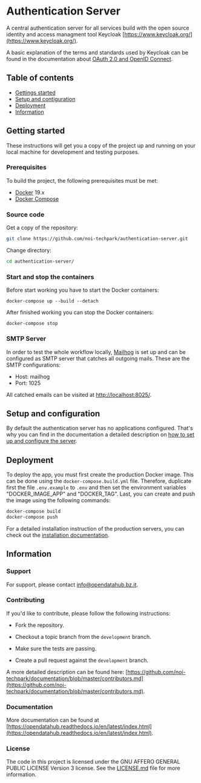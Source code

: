 # Authentication Server

A central authentication server for all services build with the open source identity and access managment tool Keycloak [https://www.keycloak.org/](https://www.keycloak.org/).

A basic explanation of the terms and standards used by Keycloak can be found in the documentation about [OAuth 2.0 and OpenID Connect](docs/oauth2-and-openid-connect.md).

## Table of contents

- [Gettings started](#getting-started)
- [Setup and contiguration](#setup-and-configuration)
- [Deployment](#deployment)
- [Information](#information)

## Getting started

These instructions will get you a copy of the project up and running
on your local machine for development and testing purposes.

### Prerequisites

To build the project, the following prerequisites must be met:

- [Docker](https://www.docker.com/) 19.x
- [Docker Compose](https://docs.docker.com/compose/)

### Source code

Get a copy of the repository:

```bash
git clone https://github.com/noi-techpark/authentication-server.git
```

Change directory:

```bash
cd authentication-server/
```

### Start and stop the containers

Before start working you have to start the Docker containers:

```
docker-compose up --build --detach
```

After finished working you can stop the Docker containers:

```
docker-compose stop
```

### SMTP Server

In order to test the whole workflow locally, [Mailhog](https://github.com/mailhog/MailHog) is set up and can be configured as SMTP server that catches all outgoing mails. These are the SMTP configurations:

- Host: mailhog
- Port: 1025

All catched emails can be visited at [http://localhost:8025/](http://localhost:8025/).

## Setup and configuration

By default the authentication server has no applications configured. That's why you can find in the documentation a detailed description on [how to set up and configure the server](docs/noi-authentication-server.md).

## Deployment

To deploy the app, you must first create the production Docker image. This can be done using the `docker-compose.build.yml` file. Therefore, duplicate first the file `.env.example` to `.env` and then set the environment variables "DOCKER_IMAGE_APP" and "DOCKER_TAG". Last, you can create and push the image using the following commands:

```bash
docker-compose build
docker-compose push
```

For a detailed installation instruction of the production servers, you can check out the [installation documentation](docs/installation.md).

## Information

### Support

For support, please contact [info@opendatahub.bz.it](mailto:info@opendatahub.bz.it).

### Contributing

If you'd like to contribute, please follow the following instructions:

- Fork the repository.

- Checkout a topic branch from the `development` branch.

- Make sure the tests are passing.

- Create a pull request against the `development` branch.

A more detailed description can be found here: [https://github.com/noi-techpark/documentation/blob/master/contributors.md](https://github.com/noi-techpark/documentation/blob/master/contributors.md).

### Documentation

More documentation can be found at [https://opendatahub.readthedocs.io/en/latest/index.html](https://opendatahub.readthedocs.io/en/latest/index.html).

### License

The code in this project is licensed under the GNU AFFERO GENERAL PUBLIC LICENSE Version 3 license. See the [LICENSE.md](LICENSE.md) file for more information.
